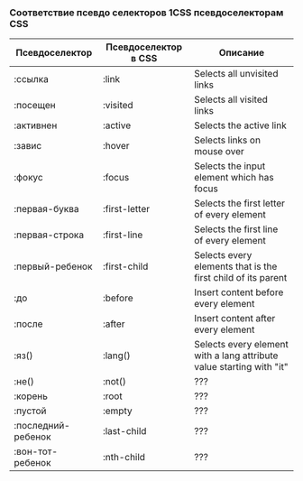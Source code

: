 ### Соответствие псевдо селекторов 1CSS псевдоселекторам CSS
Псевдоселектор | Псевдоселектор в CSS | Описание
--- | --- | ---
:ссылка | :link | Selects all unvisited links
:посещен | :visited | Selects all visited links
:активнен | :active | Selects the active link
:завис | :hover | Selects links on mouse over
:фокус | :focus | Selects the input element which has focus
:первая-буква | :first-letter | Selects the first letter of every element
:первая-строка | :first-line | Selects the first line of every element
:первый-ребенок | :first-child | Selects every elements that is the first child of its parent
:до | :before | Insert content before every element
:после | :after | Insert content after every element
:яз() | :lang() | Selects every element with a lang attribute value starting with "it"
:не() | :not() | ???
:корень | :root | ???
:пустой | :empty | ???
:последний-ребенок | :last-child | ???
:вон-тот-ребенок | :nth-child | ???
